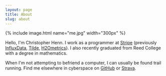```yaml
---
layout: page
title: About
slug: about
---
```


{% include image.html name="me.jpg" width="300px" %}

Hello, I'm Christopher Henn. I work as a programmer at [Stripe] (previously [InfluxData][influx], [Tilde][tilde], [H2Ometrics][h2ometrics]). I also recently graduated from Reed College with a degree in mathematics.

When I'm not attempting to befriend a computer, I can usually be found trail running. Find me elsewhere in cyberspace on [GitHub][github] or [Strava][strava].

[stripe]: https://stripe.com
[influx]: https://github.com/influxdata
[tilde]: http://www.tilde.io
[h2ometrics]: https://www.h2ometrics.com
[strava]: https://www.strava.com/athletes/163049
[github]: https://github.com/chnn
